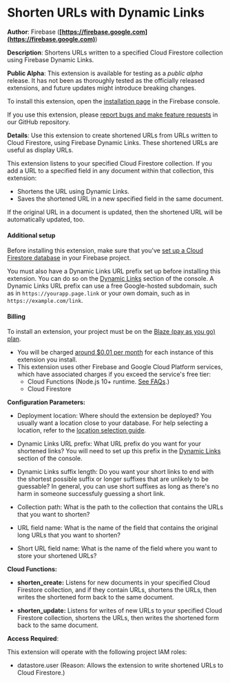 # Shorten URLs with Dynamic Links

**Author**: Firebase (**[https://firebase.google.com](https://firebase.google.com)**)

**Description**: Shortens URLs written to a specified Cloud Firestore collection using Firebase Dynamic Links.

**Public Alpha**: This extension is available for testing as a _public alpha_ release. It has not been as thoroughly tested as the officially released extensions, and future updates might introduce breaking changes.

To install this extension, open the [installation page](https://console.firebase.google.com/project/_/extensions/install?sourceName=projects/firebasemods/sources/b085f422-e03a-4f89-9868-e8b692c72cb3) in the Firebase console.

If you use this extension, please [report bugs and make feature requests](https://github.com/firebase/extensions/issues/new/choose) in our GitHub repository.

**Details**: Use this extension to create shortened URLs from URLs written to Cloud
Firestore, using Firebase Dynamic Links. These shortened URLs are useful as
display URLs.

This extension listens to your specified Cloud Firestore collection. If you
add a URL to a specified field in any document within that collection, this
extension:

- Shortens the URL using Dynamic Links.
- Saves the shortened URL in a new specified field in the same document.

If the original URL in a document is updated, then the shortened URL will be
automatically updated, too.

#### Additional setup

Before installing this extension, make sure that you've
[set up a Cloud Firestore database](https://firebase.google.com/docs/firestore/quickstart)
in your Firebase project.

You must also have a Dynamic Links URL prefix set up before installing this
extension. You can do so on the [Dynamic Links][dyn-links] section of the
console. A Dynamic Links URL prefix can use a free Google-hosted subdomain,
such as in `https://yourapp.page.link` or your own domain, such as in
`https://example.com/link`.

[dyn-links]: https://console.firebase.google.com/project/${param:PROJECT_ID}/durablelinks

#### Billing

To install an extension, your project must be on the
[Blaze (pay as you go) plan][blaze-pricing].

-   You will be charged [around $0.01 per month][pricing-examples] for each
    instance of this extension you install.
-   This extension uses other Firebase and Google Cloud Platform services,
    which have associated charges if you exceed the service's free tier:
    -   Cloud Functions (Node.js 10+ runtime. [See FAQs][faq].)
    -   Cloud Firestore

[blaze-pricing]: https://firebase.google.com/pricing
[pricing-examples]: https://cloud.google.com/functions/pricing#pricing_examples
[faq]: https://firebase.google.com/support/faq#expandable-24




**Configuration Parameters:**

* Deployment location: Where should the extension be deployed? You usually want a location close to your database. For help selecting a location, refer to the [location selection guide](https://firebase.google.com/docs/functions/locations).

* Dynamic Links URL prefix: What URL prefix do you want for your shortened links? You will need to set up this prefix in the [Dynamic Links](https://console.firebase.google.com/project/${PROJECT_ID}/durablelinks) section of the console.


* Dynamic Links suffix length: Do you want your short links to end with the shortest possible suffix or longer suffixes that are unlikely to be guessable? In general, you can use short suffixes as long as there's no harm in someone successfuly guessing a short link.


* Collection path: What is the path to the collection that contains the URLs that you want to shorten?


* URL field name: What is the name of the field that contains the original long URLs that you want to shorten?


* Short URL field name: What is the name of the field where you want to store your shortened URLs?




**Cloud Functions:**

* **shorten_create:** Listens for new documents in your specified Cloud Firestore collection, and if they contain URLs, shortens the URLs, then writes the shortened form back to the same document.

* **shorten_update:** Listens for writes of new URLs to your specified Cloud Firestore collection, shortens the URLs, then writes the shortened form back to the same document.



**Access Required**:



This extension will operate with the following project IAM roles:

* datastore.user (Reason: Allows the extension to write shortened URLs to Cloud Firestore.)

